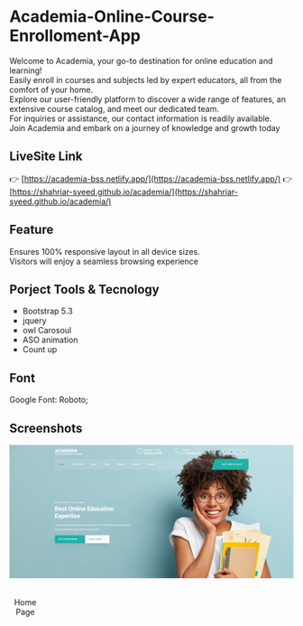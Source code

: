 # Academia-Online-Course-Enrolloment-App

<p>
  Welcome to Academia, your go-to destination for online education and learning! <br>
  Easily enroll in courses and subjects led by expert educators, all from the comfort of your home. <br>
  Explore our user-friendly platform to discover a wide range of features, an extensive course catalog, and meet our dedicated team.<br>
  For inquiries or assistance, our contact information is readily available. <br>
  Join Academia and embark on a journey of knowledge and growth today
</p>

## LiveSite Link

👉 [https://academia-bss.netlify.app/](https://academia-bss.netlify.app/)
👉 [https://shahriar-syeed.github.io/academia/](https://shahriar-syeed.github.io/academia/)

## Feature

<p>
  Ensures 100% responsive layout in all device sizes.<br> 
  Visitors will enjoy a seamless browsing experience
</p>

## Porject Tools & Tecnology

<ul type="square">
  <li>  
    Bootstrap 5.3
  </li>
  <li>  
   jquery
  </li>
  <li>  
   owl Carosoul 
  </li>
  <li>  
   ASO animation
  </li>
  <li>  
   Count up
  </li>
</ul>

## Font
 Google Font: Roboto;

## Screenshots

<table>

  ![Home Page](https://github.com/Shahriar-Syeed/academia/blob/main/screenshot/Screenshot_4.png)

<caption>&emsp;&emsp;&emsp;&emsp;Home Page</caption>
</table>
